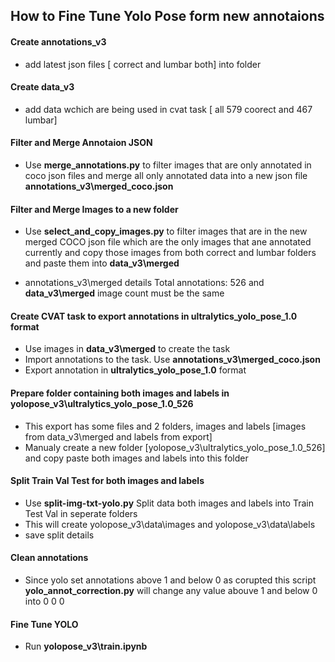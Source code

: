 ## How to Fine Tune Yolo Pose form new annotaions

#### Create annotations_v3
- add latest json files [ correct and lumbar both] into folder
#### Create data_v3
- add data wchich are being used in cvat task [ all 579 coorect and 467 lumbar]

#### Filter and Merge Annotaion JSON
- Use __merge_annotations.py__ to filter images that are only annotated in coco json files and merge all only annotated data into a new json file __annotations_v3\merged_coco.json__

#### Filter and Merge Images to a new folder
- Use __select_and_copy_images.py__ to filter images that are in the new merged COCO json file which are the only images that ane annotated currently and copy those images from both correct and lumbar folders and paste them into __data_v3\merged__

- annotations_v3\merged details Total annotations: 526 and __data_v3\merged__ image count must be the same

#### Create CVAT task to export annotations in ultralytics_yolo_pose_1.0 format
- Use images in __data_v3\merged__ to create the task 
- Import annotations to the task. Use __annotations_v3\merged_coco.json__
- Export annotation in __ultralytics_yolo_pose_1.0__ format

#### Prepare folder containing both images and labels in yolopose_v3\ultralytics_yolo_pose_1.0_526
- This export has some files and 2 folders, images and labels [images from data_v3\merged and labels from export]
- Manualy create a new folder [yolopose_v3\ultralytics_yolo_pose_1.0_526] and copy paste both images and labels into this folder

#### Split Train Val Test for both images and labels
- Use __split-img-txt-yolo.py__ Split data both images and labels into Train Test Val in seperate folders
- This will create yolopose_v3\data\images and yolopose_v3\data\labels
- save split details

#### Clean annotations
- Since yolo set annotations above 1 and below 0 as corupted this script __yolo_annot_correction.py__ will change any value abouve 1 and below 0 into 0 0 0

#### Fine Tune YOLO
- Run __yolopose_v3\train.ipynb__

